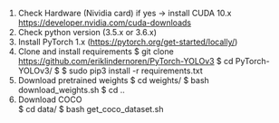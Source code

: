  1. Check Hardware (Nividia card) if yes -> install CUDA 10.x https://developer.nvidia.com/cuda-downloads
 2. Check python version (3.5.x or 3.6.x)
 3. Install PyTorch 1.x (https://pytorch.org/get-started/locally/)
 4. Clone and install requirements
    $ git clone https://github.com/eriklindernoren/PyTorch-YOLOv3
    $ cd PyTorch-YOLOv3/
    $ 
    $ sudo pip3 install -r requirements.txt
 5. Download pretrained weights
    $ cd weights/
    $ bash download_weights.sh
    $ cd ..
 6. Download COCO  
    $ cd data/
    $ bash get_coco_dataset.sh


